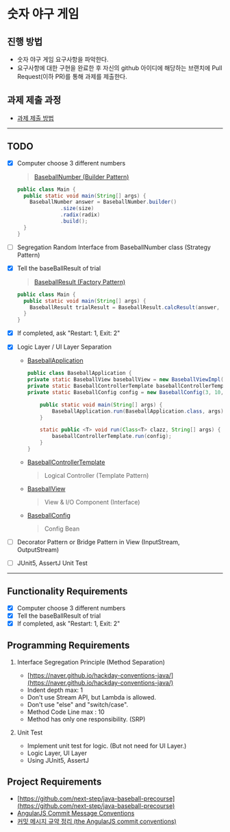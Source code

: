 # 숫자 야구 게임
## 진행 방법
* 숫자 야구 게임 요구사항을 파악한다.
* 요구사항에 대한 구현을 완료한 후 자신의 github 아이디에 해당하는 브랜치에 Pull Request(이하 PR)를 통해 과제를 제출한다.

## 과제 제출 과정
* [과제 제출 방법](https://github.com/next-step/nextstep-docs/tree/master/precourse)

---
## TODO
- [X] Computer choose 3 different numbers <br/>
  > [BaseballNumber (Builder Pattern)](./src/main/java/baseball/model/BaseballNumber.java)
  ```java
  public class Main {
    public static void main(String[] args) {
      BaseballNumber answer = BaseballNumber.builder()
                .size(size)
                .radix(radix)
                .build();
    }
  }
  ```
- [ ] Segregation Random Interface from BaseballNumber class (Strategy Pattern)

- [X] Tell the baseBallResult of trial
  > [BaseballResult (Factory Pattern)](./src/main/java/baseball/model/BaseballResult.java)
  ```java
  public class Main {
    public static void main(String[] args) {
      BaseballResult trialResult = BaseballResult.calcResult(answer, trialBaseballNumber);
    }
  }
  ```
- [X] If completed, ask "Restart: 1, Exit: 2"
- [X] Logic Layer / UI Layer Separation
  - [BaseballApplication](./src/main/java/baseball/BaseballApplication.java)
    ```java
    public class BaseballApplication {
    private static BaseballView baseballView = new BaseballViewImpl();
    private static BaseballControllerTemplate baseballControllerTemplate = new BaseballController(baseballView);
    private static BaseballConfig config = new BaseballConfig(3, 10, 0);    // size, radix, tryCount
    
        public static void main(String[] args) {
            BaseballApplication.run(BaseballApplication.class, args);
        }
    
        static public <T> void run(Class<T> clazz, String[] args) {
            baseballControllerTemplate.run(config);
        }
    }
    ```
  - [BaseballControllerTemplate](./src/main/java/baseball/controller/BaseballControllerTemplate.java)
    > Logical Controller (Template Pattern)
  - [BaseballView](./src/main/java/baseball/view/BaseballView.java)
    > View & I/O Component (Interface)
  - [BaseballConfig](./src/main/java/baseball/config/BaseballConfig.java)
    > Config Bean
- [ ] Decorator Pattern or Bridge Pattern in View (InputStream, OutputStream)    
- [ ] JUnit5, AssertJ Unit Test


---
## Functionality Requirements
- [X] Computer choose 3 different numbers
- [X] Tell the baseBallResult of trial
- [X] If completed, ask "Restart: 1, Exit: 2"

## Programming Requirements
1. Interface Segregation Principle (Method Separation)
    - [https://naver.github.io/hackday-conventions-java/](https://naver.github.io/hackday-conventions-java/)
    - Indent depth max: 1
    - Don't use Stream API, but Lambda is allowed.
    - Don't use "else" and "switch/case".
    - Method Code Line max : 10
    - Method has only one responsibility. (SRP)

2. Unit Test
    - Implement unit test for logic. (But not need for UI Layer.)
    - Logic Layer, UI Layer
    - Using JUnit5, AssertJ

## Project Requirements
- [https://github.com/next-step/java-baseball-precourse](https://github.com/next-step/java-baseball-precourse)
- [AngularJS Commit Message Conventions](https://gist.github.com/stephenparish/9941e89d80e2bc58a153)
- [커밋 메시지 규약 정리 (the AngularJS commit conventions)](https://velog.io/@outstandingboy/Git-%EC%BB%A4%EB%B0%8B-%EB%A9%94%EC%8B%9C%EC%A7%80-%EA%B7%9C%EC%95%BD-%EC%A0%95%EB%A6%AC-the-AngularJS-commit-conventions)

